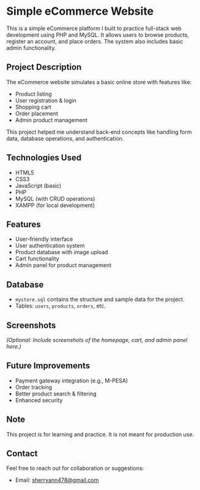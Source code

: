 # Simple eCommerce Website

This is a simple eCommerce platform I built to practice full-stack web development using PHP and MySQL. It allows users to browse products, register an account, and place orders. The system also includes basic admin functionality.

## Project Description

The eCommerce website simulates a basic online store with features like:

- Product listing
- User registration & login
- Shopping cart
- Order placement
- Admin product management

This project helped me understand back-end concepts like handling form data, database operations, and authentication.

## Technologies Used

- HTML5
- CSS3
- JavaScript (basic)
- PHP
- MySQL (with CRUD operations)
- XAMPP (for local development)

## Features

- User-friendly interface
- User authentication system
- Product database with image upload
- Cart functionality
- Admin panel for product management

## Database

- `mystore.sql` contains the structure and sample data for the project.
- Tables: `users`, `products`, `orders`, etc.

## Screenshots

*(Optional: Include screenshots of the homepage, cart, and admin panel here.)*

## Future Improvements

- Payment gateway integration (e.g., M-PESA)
- Order tracking
- Better product search & filtering
- Enhanced security

## Note

This project is for learning and practice. It is not meant for production use.

## Contact

Feel free to reach out for collaboration or suggestions:

- Email: sherryann478@gmail.com
